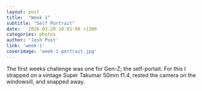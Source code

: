 ```yaml
---
layout: post
title:  "Week 1"
subtitle: "Self Portrait"
date:   2016-03-20 10:01:08 +1300
categories: photos
author: 'Josh Post'
link: 'week-1'
coverimage: 'week-1-portrait.jpg'
---
```


The first weeks challenge was one for Gen-Z; the self-portait. For this I strapped on a vintage Super Takumar 50mm f1.4, rested the camera on the windowsill, and snapped away.